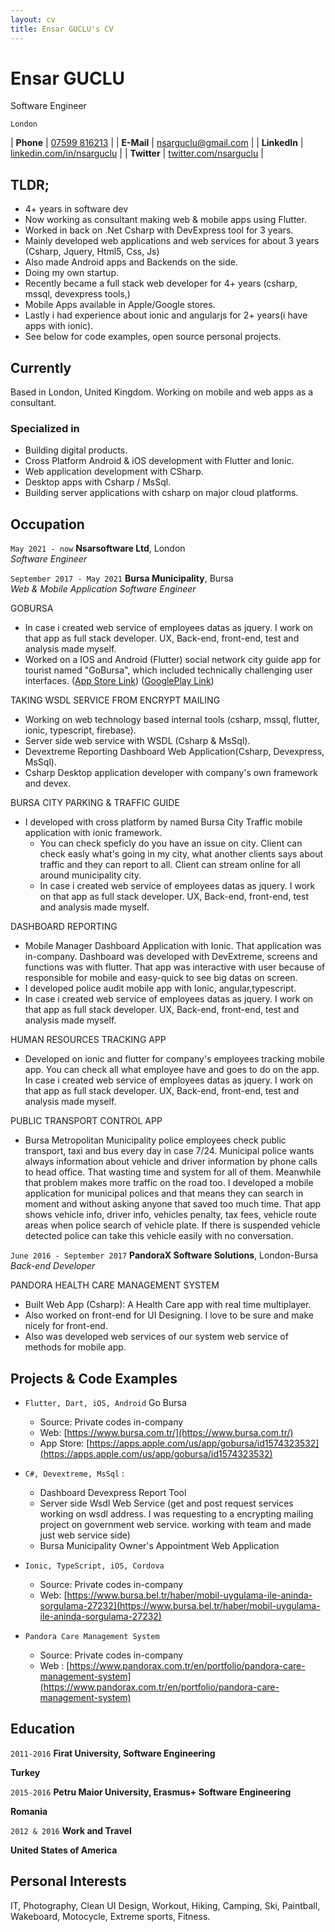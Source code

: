 ```yaml
---
layout: cv
title: Ensar GUCLU's CV
---
```


# Ensar GUCLU
Software Engineer

`London`

| __Phone__    | [07599 816213](tel:07599816213)                        |
| __E-Mail__   | [nsarguclu@gmail.com](mailto:nsarguclu@gmail.com)                        |
| __LinkedIn__ | [linkedin.com/in/nsarguclu](https://www.linkedin.com/in/nsarguclu/)      |
| __Twitter__  | [twitter.com/nsarguclu](https://twitter.com/nsarguclu)                   |

## TLDR;

- 4+ years in software dev
- Now working as consultant making web & mobile apps using Flutter.
- Worked in back on .Net Csharp with DevExpress tool for 3 years.
- Mainly developed web applications and web services for about 3 years (Csharp, Jquery, Html5, Css, Js)
- Also made Android apps and Backends on the side.
- Doing my own startup.
- Recently became a full stack web developer for 4+ years (csharp, mssql, devexpress tools,)
- Mobile Apps available in Apple/Google stores.
- Lastly i had experience about ionic and angularjs for 2+ years(i have apps with ionic).
- See below for code examples, open source personal projects.

## Currently

Based in London, United Kingdom. Working on mobile and web apps as a consultant.


### Specialized in

- Building digital products.
- Cross Platform Android & iOS development with Flutter and Ionic.
- Web application development with CSharp.
- Desktop apps with Csharp / MsSql.
- Building server applications with csharp on major cloud platforms.


## Occupation

`May 2021 - now`
__Nsarsoftware Ltd__, London  
_Software Engineer_



`September 2017 - May 2021`
__Bursa Municipality__, Bursa  
_Web & Mobile Application Software Engineer_

GOBURSA
- In case i created web service of employees datas as jquery. I work on that app as full stack developer. UX, Back-end, front-end, test and analysis made myself.     
- Worked on a IOS and Android (Flutter) social network city guide app for tourist named "GoBursa", 
which included technically challenging user interfaces.
([App Store Link](https://apps.apple.com/us/app/gobursa/id1574323532))
([GooglePlay Link](https://play.google.com/store/apps/details?id=com.GoBursa.BursayiKesfet))

TAKING WSDL SERVICE FROM ENCRYPT MAILING
- Working on web technology based internal tools (csharp, mssql, flutter, ionic, typescript, firebase).
- Server side web service with WSDL (Csharp & MsSql).
- Devextreme Reporting Dashboard Web Application(Csharp, Devexpress, MsSql).
- Csharp Desktop application developer with company's own framework and devex. 

BURSA CITY PARKING & TRAFFIC GUIDE
- I developed with cross platform by named Bursa City Traffic mobile application with ionic framework.
  - You can check speficly do you have an issue on city. Client can check easly what's going in my city, what another clients says about traffic and they can report to all. Client can stream online for all around municipality city.  
  - In case i created web service of employees datas as jquery. I work on that app as full stack developer. UX, Back-end, front-end, test and analysis made myself.     

DASHBOARD REPORTING
- Mobile Manager Dashboard Application with Ionic. That application was in-company. Dashboard was developed with DevExtreme, screens and functions was with flutter.
That app was interactive with user because of responsible for mobile and easy-quick to see big datas on screen.
- I developed police audit mobile app with Ionic, angular,typescript.
- In case i created web service of employees datas as jquery. I work on that app as full stack developer. UX, Back-end, front-end, test and analysis made myself.     

HUMAN RESOURCES TRACKING APP
- Developed on ionic and flutter for company's employees tracking mobile app. You can check all what employee have and goes to do on the app. In case i created web service of employees datas as jquery. I work on that app as full stack developer. UX, Back-end, front-end, test and analysis made myself.       

PUBLIC TRANSPORT CONTROL APP
- Bursa Metropolitan Municipality police employees check public transport, taxi and bus every day in case 7/24. Municipal police wants always information about vehicle and driver information by phone calls to head office. That wasting time and system for all of them. Meanwhile that problem makes more traffic on the road too.
I developed a mobile application for municipal polices and that means they can search in moment and without asking anyone that saved too much time. That app shows vehicle info, driver info, vehicles penalty, tax fees, vehicle route areas when police search of vehicle plate. If there is suspended vehicle detected police can take this vehicle easily with no conversation.   


`June 2016 - September 2017`
__PandoraX Software Solutions__, London-Bursa  
_Back-end Developer_

PANDORA HEALTH CARE MANAGEMENT SYSTEM
- Built Web App (Csharp): A Health Care app with real time multiplayer.
- Also worked on front-end for UI Designing. I love to be sure and make nicely for front-end.
- Also was developed web services of our system web service of methods for mobile app.


## Projects & Code Examples 

- `Flutter, Dart, iOS, Android`
  Go Bursa
  - Source: Private codes in-company
  - Web: [https://www.bursa.com.tr/](https://www.bursa.com.tr/)
  - App Store: [https://apps.apple.com/us/app/gobursa/id1574323532](https://apps.apple.com/us/app/gobursa/id1574323532)
   
- `C#, Devextreme, MsSql` :
  - Dashboard Devexpress Report Tool
  - Server side Wsdl Web Service (get and post request services working on wsdl address. I was requesting to a encrypting mailing project on government web service.      working with team and made just web service side)
   - Bursa Municipality Owner's Appointment Web Application 

- `Ionic, TypeScript, iOS, Cordova`
  - Source: Private codes in-company
  - Web: [https://www.bursa.bel.tr/haber/mobil-uygulama-ile-aninda-sorgulama-27232](https://www.bursa.bel.tr/haber/mobil-uygulama-ile-aninda-sorgulama-27232)

- `Pandora Care Management System`
  - Source: Private codes in-company
  - Web : [https://www.pandorax.com.tr/en/portfolio/pandora-care-management-system](https://www.pandorax.com.tr/en/portfolio/pandora-care-management-system)

## Education

`2011-2016`
__Firat University, Software Engineering__

__Turkey__

`2015-2016`
__Petru Maior University, Erasmus+ Software Engineering__

__Romania__

`2012 & 2016`
__Work and Travel__

__United States of America__



## Personal Interests
IT, Photography, Clean UI Design, Workout, Hiking, Camping, Ski, Paintball, Wakeboard, Motocycle, Extreme sports, Fitness.
